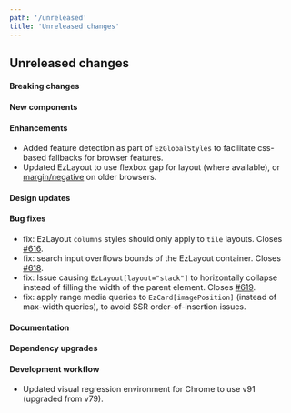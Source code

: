 ```yaml
---
path: '/unreleased'
title: 'Unreleased changes'
---
```


## Unreleased changes

#### Breaking changes

#### New components

#### Enhancements

- Added feature detection as part of `EzGlobalStyles` to facilitate css-based fallbacks for browser features.
- Updated EzLayout to use flexbox gap for layout (where available), or [margin/negative](https://twitter.com/devongovett/status/1244679626162450432?lang=en) on older browsers.

#### Design updates

#### Bug fixes

- fix: EzLayout `columns` styles should only apply to `tile` layouts. Closes [#616](https://github.com/ezcater/recipe/issues/616).
- fix: search input overflows bounds of the EzLayout container. Closes [#618](https://github.com/ezcater/recipe/issues/618).
- fix: Issue causing `EzLayout[layout="stack"]` to horizontally collapse instead of filling the width of the parent element. Closes [#619](https://github.com/ezcater/recipe/issues/619).
- fix: apply range media queries to `EzCard[imagePosition]` (instead of max-width queries), to avoid SSR order-of-insertion issues.

#### Documentation

#### Dependency upgrades

#### Development workflow

- Updated visual regression environment for Chrome to use v91 (upgraded from v79).
